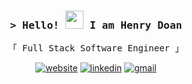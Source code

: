 <h3 align="center">
<samp>&gt; Hello! <img src="https://media.giphy.com/media/hvRJCLFzcasrR4ia7z/giphy.gif" width="29px" height="29px"> I am Henry Doan
</samp>
</h3>

<p align="center"> 
  <samp>
    「 Full Stack Software Engineer 」
  </samp>
</p>


<div align="center">

[![website](https://img.shields.io/badge/Website-20BEFF?style=for-the-badge&logo=Netlify&logoColor=white)](https://henry-doan.netlify.app/)
[![linkedin](https://img.shields.io/badge/Linkedin-0077B5?style=for-the-badge&logo=LinkedIn&logoColor=white)](https://www.linkedin.com/in/henrydoan/)
[![gmail](https://img.shields.io/badge/Gmail-D14836?style=for-the-badge&logo=Gmail&logoColor=white)](mailto:henrydoan96@gmail.com)

</div>
<!-- 
  ```js
    class HenryDoan {
      name: string;
      username: string;
      linkedIn: string;
      web: string;

      constructor() {
        this.name = "Henry Doan";
        this.username = "henry-doan";
        this.linkedIn = "in/henrydoan";
        this.web = "https://henry-doan.netlify.app/";
      }

      toString(): string {
        return `Name: ${this.name}\n` +
                `Username: ${this.username}\n` +
                `LinkedIn: ${this.linkedIn}\n` +
                `Website: ${this.web}`;
      }
    }

    // Usage
    const me = new HenryDoan();
    console.log(me.toString());
  ```
 -->

🔭 I’m currently working on: Bill tracker app and ways to improve everyday life with code. <br />
❤️ My favorite languages: Javascript, ReactJS, Ruby, Python & SQL. <br />
🌱 I’m currently learning: TailwindCSS, AI and Machine Learning. <br />
💬 Ask me about: anything, I am happy to help! <br />
⚡ Fun fact: I enjoy building things! models, Legos, coding projects, and household projects. <br />
📺 I make web development tutorials on YouTube and in my Blog which you can find both in my portfolio.


## 🛠️ Skills

Proficient in:

![ReactJS](https://img.shields.io/badge/-ReactJS-61DBFB?style=for-the-badge&labelColor=black&logo=react&logoColor=61DBFB)
![Javascript](https://img.shields.io/badge/Javascript-F0DB4F?style=for-the-badge&labelColor=black&logo=javascript&logoColor=F0DB4F)
![Typescript](https://img.shields.io/badge/Typescript-007acc?style=for-the-badge&labelColor=black&logo=typescript&logoColor=007acc)
![Ruby](https://img.shields.io/badge/Ruby-B60D01?style=for-the-badge&labelColor=black&logo=ruby&logoColor=B60D01)
![RubyOnRails](https://img.shields.io/badge/Ruby_On_Rails-881D25?style=for-the-badge&labelColor=4D1315&logo=RubyOnRails&logoColor=white)
![HTML](https://img.shields.io/badge/HTML5-E34F26?style=for-the-badge&labelColor=B8411F&logo=html5&logoColor=white)
![CSS3](https://img.shields.io/badge/CSS3-1572B6?style=for-the-badge&labelColor=0D4269&logo=css3&logoColor=white)
![SQL](https://img.shields.io/badge/SQL-DE6F1F?style=for-the-badge&logo=sql&logoColor=white)
![PostgreSQL](https://img.shields.io/badge/PostgreSQL-52A8EA?style=for-the-badge&labelColor=31648C&logo=PostgreSQL&logoColor=52A8EA)
![NodeJS](https://img.shields.io/badge/NodeJS-3C873A?style=for-the-badge&labelColor=2A5D28&logo=nodedotjs&logoColor=3C873A)
![Python](https://img.shields.io/badge/Python-356E9D?style=for-the-badge&labelColor=black&logo=Python&logoColor=white)
![Redux](https://img.shields.io/badge/Redux-593D88?style=for-the-badge&labelColor=9567E5&logo=redux&logoColor=593D88)
![Git](https://img.shields.io/badge/Git-DF4A33?style=for-the-badge&logo=git&labelColor=913021&logoColor=DF4A33)
![AWS](https://img.shields.io/badge/AWS-212E3C?style=for-the-badge&labelColor=black&logo=amazonwebservices&logoColor=white)
![Redis](https://img.shields.io/badge/Redis-601B16?style=for-the-badge&labelColor=360F0D&logo=Redis&logoColor=CE3A2F)
![MongoDB](https://img.shields.io/badge/MongoDB-4EA94B?style=for-the-badge&labelColor=1B3A19&logo=mongodb&logoColor=4EA94B)
![MobX](https://img.shields.io/badge/MobX-E8661C?style=for-the-badge&labelColor=7A360F&logo=MobX&logoColor=E8661C)
![Jenkins](https://img.shields.io/badge/Jenkins-898989?style=for-the-badge&labelColor=ABABAB&logo=Jenkins&logoColor=F7F7F7)
![Docker](https://img.shields.io/badge/Docker-2491E5?style=for-the-badge&labelColor=134C77&logo=Docker&logoColor=2491E5)
![Heroku](https://img.shields.io/badge/Heroku-410093?style=for-the-badge&labelColor=black&logo=Heroku&logoColor=6D00F1)
![Sidekiq](https://img.shields.io/badge/Sidekiq-AB003C?style=for-the-badge&labelColor=5E0021&logo=Sidekiq&logoColor=AB003C)
![Sentry](https://img.shields.io/badge/Sentry-F42A24?style=for-the-badge&labelColor=861814&logo=Sentry&logoColor=F42A24)
![Gerrit](https://img.shields.io/badge/Gerrit-A4F7A4?style=for-the-badge&labelColor=367A8B&logo=Gerrit&logoColor=61DBFB)
![Markdown](https://img.shields.io/badge/Markdown-000000?style=for-the-badge&labelColor=black&logo=markdown&logoColor=white)
![Tailwind](https://img.shields.io/badge/Tailwind_CSS-092749?style=for-the-badge&logo=tailwindcss&logoColor=06B6D4&labelColor=1459A7)

Familiar with:

![dotnet](https://img.shields.io/badge/dotnet-1380C2?style=for-the-badge&labelColor=083753&logo=dotnet&logoColor=1380C2)
![C#](https://img.shields.io/badge/Csharp-974C91?style=for-the-badge&logo=Csharp&logoColor=white)
![Java](https://img.shields.io/badge/Java-517E9C?style=for-the-badge)
